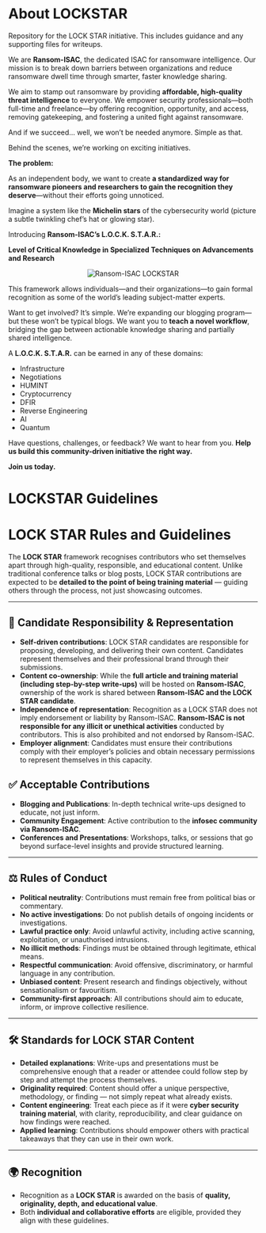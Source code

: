 # About LOCKSTAR
Repository for the LOCK STAR initiative. This includes guidance and any supporting files for writeups. 

We are **Ransom-ISAC**, the dedicated ISAC for ransomware intelligence. Our mission is to break down barriers between organizations and reduce ransomware dwell time through smarter, faster knowledge sharing.

We aim to stamp out ransomware by providing **affordable, high-quality threat intelligence** to everyone. We empower security professionals—both full-time and freelance—by offering recognition, opportunity, and access, removing gatekeeping, and fostering a united fight against ransomware.

And if we succeed… well, we won’t be needed anymore. Simple as that.

Behind the scenes, we’re working on exciting initiatives. 

**The problem:** 

As an independent body, we want to create **a standardized way for ransomware pioneers and researchers to gain the recognition they deserve**—without their efforts going unnoticed.

Imagine a system like the **Michelin stars** of the cybersecurity world (picture a subtle twinkling chef’s hat or glowing star).

Introducing **Ransom-ISAC’s L.O.C.K. S.T.A.R.:**

**Level of Critical Knowledge in Specialized Techniques on Advancements and Research**

<div align="center">
  <img src="https://github.com/user-attachments/assets/54a3dcec-e862-408f-a43a-0459b79197ec" alt="Ransom-ISAC LOCKSTAR">
</div>

This framework allows individuals—and their organizations—to gain formal recognition as some of the world’s leading subject-matter experts.

Want to get involved? It’s simple. We’re expanding our blogging program—but these won’t be typical blogs. We want you to **teach a novel workflow**, bridging the gap between actionable knowledge sharing and partially shared intelligence.

A **L.O.C.K. S.T.A.R.** can be earned in any of these domains:

- Infrastructure
- Negotiations
- HUMINT
- Cryptocurrency
- DFIR
- Reverse Engineering
- AI
- Quantum

Have questions, challenges, or feedback? We want to hear from you. **Help us build this community-driven initiative the right way.**

**Join us today.**


# LOCKSTAR Guidelines
# LOCK STAR Rules and Guidelines

The **LOCK STAR** framework recognises contributors who set themselves apart through high-quality, responsible, and educational content. Unlike traditional conference talks or blog posts, LOCK STAR contributions are expected to be **detailed to the point of being training material** — guiding others through the process, not just showcasing outcomes.

---

## 🧭 Candidate Responsibility & Representation

- **Self-driven contributions**: LOCK STAR candidates are responsible for proposing, developing, and delivering their own content. Candidates represent themselves and their professional brand through their submissions.
- **Content co-ownership**: While the **full article and training material (including step-by-step write-ups)** will be hosted on **Ransom-ISAC**, ownership of the work is shared between **Ransom-ISAC and the LOCK STAR candidate**.
- **Independence of representation**: Recognition as a LOCK STAR does not imply endorsement or liability by Ransom-ISAC. **Ransom-ISAC is not responsible for any illicit or unethical activities** conducted by contributors. This is also prohibited and not endorsed by Ransom-ISAC.
- **Employer alignment**: Candidates must ensure their contributions comply with their employer’s policies and obtain necessary permissions to represent themselves in this capacity.

## ✅ Acceptable Contributions

- **Blogging and Publications**: In-depth technical write-ups designed to educate, not just inform.
- **Community Engagement**: Active contribution to the **infosec community via Ransom-ISAC**.
- **Conferences and Presentations**: Workshops, talks, or sessions that go beyond surface-level insights and provide structured learning.

---

## ⚖️ Rules of Conduct

- **Political neutrality**: Contributions must remain free from political bias or commentary.
- **No active investigations**: Do not publish details of ongoing incidents or investigations.
- **Lawful practice only**: Avoid unlawful activity, including active scanning, exploitation, or unauthorised intrusions.
- **No illicit methods**: Findings must be obtained through legitimate, ethical means.
- **Respectful communication**: Avoid offensive, discriminatory, or harmful language in any contribution.
- **Unbiased content**: Present research and findings objectively, without sensationalism or favouritism.
- **Community-first approach**: All contributions should aim to educate, inform, or improve collective resilience.

---

## 🛠️ Standards for LOCK STAR Content

- **Detailed explanations**: Write-ups and presentations must be comprehensive enough that a reader or attendee could follow step by step and attempt the process themselves.
- **Originality required**: Content should offer a unique perspective, methodology, or finding — not simply repeat what already exists.
- **Content engineering**: Treat each piece as if it were **cyber security training material**, with clarity, reproducibility, and clear guidance on how findings were reached.
- **Applied learning**: Contributions should empower others with practical takeaways that they can use in their own work.

---

## 🌍 Recognition

- Recognition as a **LOCK STAR** is awarded on the basis of **quality, originality, depth, and educational value**.
- Both **individual and collaborative efforts** are eligible, provided they align with these guidelines.
